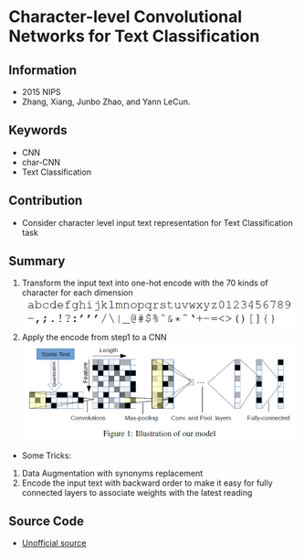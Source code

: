# Character-level Convolutional Networks for Text Classification
## Information
- 2015 NIPS
- Zhang, Xiang, Junbo Zhao, and Yann LeCun.

## Keywords
- CNN
- char-CNN
- Text Classification

## Contribution
- Consider character level input text representation for Text Classification task

## Summary
1. Transform the input text into one-hot encode with the 70 kinds of character for each dimension
![character dictionary](pic/Character-level_Convolutional_Networks_for_Text_Classification_fig1.PNG)
2. Apply the encode from step1 to a CNN
![Model Structure](pic/Character-level_Convolutional_Networks_for_Text_Classification_fig2.PNG)
- Some Tricks:
1. Data Augmentation with synonyms replacement
2. Encode the input text with backward order to make it easy for fully connected layers to associate weights with the latest reading

## Source Code
- [Unofficial source](https://github.com/mhjabreel/CharCNN)